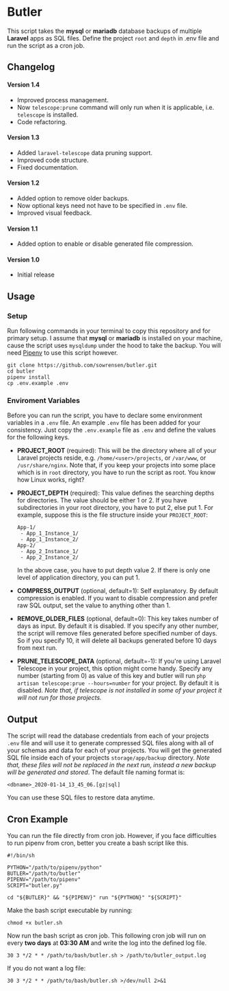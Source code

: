 # Butler

This script takes the **mysql** or **mariadb** database backups of multiple **Laravel** apps as SQL 
files. Define the project `root` and `depth` in .env file and run the script as a cron job.

Changelog
------

#### Version 1.4
 
 - Improved process management.
 - Now `telescope:prune` command will only run when it is applicable, i.e. `telescope` is installed.
 - Code refactoring.

#### Version 1.3
 
 - Added `laravel-telescope` data pruning support.
 - Improved code structure.
 - Fixed documentation.

#### Version 1.2

 - Added option to remove older backups.
 - Now optional keys need not have to be specified in `.env` file.  
 - Improved visual feedback.

#### Version 1.1

 - Added option to enable or disable generated file compression.

#### Version 1.0

 - Initial release

Usage
------

### Setup

Run following commands in your terminal to copy this repository and for primary setup. I assume 
that **mysql** or **mariadb** is installed on your machine, cause the script uses `mysqldump` 
under the hood to take the backup. You will need [Pipenv](https://github.com/pypa/pipenv) 
to use this script however.

```shell
git clone https://github.com/sowrensen/butler.git
cd butler
pipenv install
cp .env.example .env
```

### Enviroment Variables

Before you can run the script, you have to declare some environment variables in a 
`.env` file. An example `.env` file has been added for your consistency. Just copy
the `.env.example` file as `.env` and define the values for the following keys.


 - **PROJECT_ROOT** (required): This will be the directory where all of your Laravel projects 
 reside, e.g. `/home/<user>/projects`, or `/var/www`, or `/usr/share/nginx`. 
 Note that, if you keep your projects into some place which is in `root` directory, 
 you have to run the script as root. You know how Linux works, right?
 
 - **PROJECT_DEPTH** (required): This value defines the searching depths for directories.
 The value should be either 1 or 2. If you have subdirectories in your root 
 directory, you have to put 2, else put 1. For example, suppose this is the file
 structure inside your `PROJECT_ROOT`:
 
   ```
   App-1/
    - App_1_Instance_1/
    - App_1_Instance_2/
   App-2/
    - App_2_Instance_1/
    - App_2_Instance_2/
   ``` 
   
   In the above case, you have to put depth value 2. If there is only one
   level of application directory, you can put 1.

 - **COMPRESS_OUTPUT** (optional, default=1): Self explanatory. By default compression is enabled. 
 If you want to disable compression and prefer raw SQL output, set the value to anything other than 1.
 
 - **REMOVE_OLDER_FILES** (optional, default=0): This key takes number of days as input. By default it 
 is disabled. If you specify any other number, the script will remove files generated before specified 
 number of days. So if you specify 10, it will delete all backups generated before 10 days from next run.
 
 - **PRUNE_TELESCOPE_DATA** (optional, default=-1): If you're using Laravel Telescope in
 your project, this option might come handy. Specify any number (starting from 0) as value
 of this key and butler will run `php artisan telescope:prue --hours=number` for your project.
 By default it is disabled. _Note that, if telescope is not installed in some of your project
 it will not run for those projects._

Output
------
The script will read the database credentials from each of your projects `.env` file and will use it
to generate compressed SQL files along with all of your schemas and data for each of your projects.
You will get the generated SQL file inside each of your projects `storage/app/backup` directory. 
_Note that, these files will not be replaced in the next run, instead a new backup will be 
generated and stored_. The default file naming format is:

```
<dbname>_2020-01-14_13_45_06.[gz|sql]
```

You can use these SQL files to restore data anytime.

Cron Example
------------

You can run the file directly from cron job. However, if you face difficulties to run pipenv from 
cron, better you create a bash script like this.

```
#!/bin/sh

PYTHON="/path/to/pipenv/python"
BUTLER="/path/to/butler"
PIPENV="/path/to/pipenv"
SCRIPT="butler.py"

cd "${BUTLER}" && "${PIPENV}" run "${PYTHON}" "${SCRIPT}"
```

Make the bash script executable by running:

```shell
chmod +x butler.sh
```

Now run the bash script as cron job. This following cron job will run on every **two days** at **03:30 AM** 
and write the log into the defined log file.

```
30 3 */2 * * /path/to/bash/butler.sh > /path/to/butler_output.log
```

If you do not want a log file:

```
30 3 */2 * * /path/to/bash/butler.sh >/dev/null 2>&1
```
